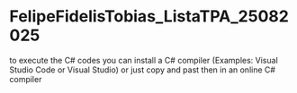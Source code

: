 # FelipeFidelisTobias_ListaTPA_25082025
to execute the C# codes you can install a C# compiler (Examples: Visual Studio Code or Visual Studio) or just copy and past then in an online C# compiler
